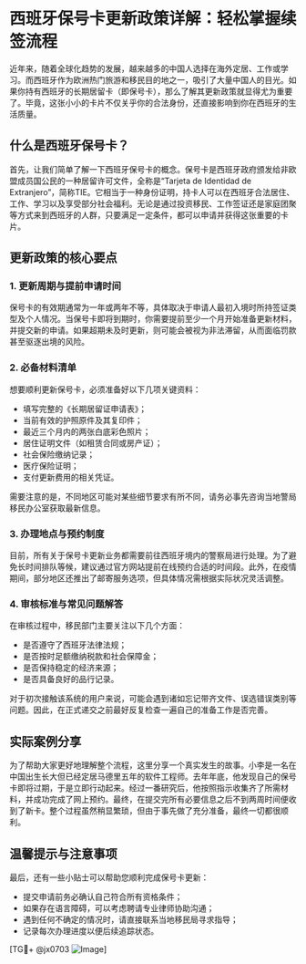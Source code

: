 # 西班牙保号卡更新政策详解：轻松掌握续签流程

近年来，随着全球化趋势的发展，越来越多的中国人选择在海外定居、工作或学习。而西班牙作为欧洲热门旅游和移民目的地之一，吸引了大量中国人的目光。如果你持有西班牙的长期居留卡（即保号卡），那么了解其更新政策就显得尤为重要了。毕竟，这张小小的卡片不仅关乎你的合法身份，还直接影响到你在西班牙的生活质量。

## 什么是西班牙保号卡？

首先，让我们简单了解一下西班牙保号卡的概念。保号卡是西班牙政府颁发给非欧盟成员国公民的一种居留许可文件，全称是“Tarjeta de Identidad de Extranjero”，简称TIE。它相当于一种身份证明，持卡人可以在西班牙合法居住、工作、学习以及享受部分社会福利。无论是通过投资移民、工作签证还是家庭团聚等方式来到西班牙的人群，只要满足一定条件，都可以申请并获得这张重要的卡片。

## 更新政策的核心要点

### 1. 更新周期与提前申请时间
保号卡的有效期通常为一年或两年不等，具体取决于申请人最初入境时所持签证类型及个人情况。当保号卡即将到期时，你需要提前至少一个月开始准备更新材料，并提交新的申请。如果超期未及时更新，则可能会被视为非法滞留，从而面临罚款甚至驱逐出境的风险。

### 2. 必备材料清单
想要顺利更新保号卡，必须准备好以下几项关键资料：
- 填写完整的《长期居留证申请表》；
- 当前有效的护照原件及其复印件；
- 最近三个月内的两张白底彩色照片；
- 居住证明文件（如租赁合同或房产证）；
- 社会保险缴纳记录；
- 医疗保险证明；
- 支付更新费用的相关凭证。

需要注意的是，不同地区可能对某些细节要求有所不同，请务必事先咨询当地警局移民办公室获取最新信息。

### 3. 办理地点与预约制度
目前，所有关于保号卡更新业务都需要前往西班牙境内的警察局进行处理。为了避免长时间排队等候，建议通过官方网站提前在线预约合适的时间段。此外，在疫情期间，部分地区还推出了邮寄服务选项，但具体情况需根据实际状况灵活调整。

### 4. 审核标准与常见问题解答
在审核过程中，移民部门主要关注以下几个方面：
- 是否遵守了西班牙法律法规；
- 是否按时足额缴纳税款和社会保障金；
- 是否保持稳定的经济来源；
- 是否具备良好的品行记录。

对于初次接触该系统的用户来说，可能会遇到诸如忘记带齐文件、误选错误类别等问题。因此，在正式递交之前最好反复检查一遍自己的准备工作是否完善。

## 实际案例分享

为了帮助大家更好地理解整个流程，这里分享一个真实发生的故事。小李是一名在中国出生长大但已经定居马德里五年的软件工程师。去年年底，他发现自己的保号卡即将过期，于是立即行动起来。经过一番研究后，他按照指示收集齐了所需材料，并成功完成了网上预约。最终，在提交完所有必要信息之后不到两周时间便收到了新卡。整个过程虽然稍显繁琐，但由于事先做了充分准备，最终一切都很顺利。

## 温馨提示与注意事项

最后，还有一些小贴士可以帮助您顺利完成保号卡更新：
- 提交申请前务必确认自己符合所有资格条件；
- 如果存在语言障碍，可以考虑聘请专业律师协助沟通；
- 遇到任何不确定的情况时，请直接联系当地移民局寻求指导；
- 记录每次办理进度以便后续追踪状态。

[TG💪+ @jx0703 ![Image](https://github.com/user-attachments/assets/dbca1d08-cadb-493c-b0ec-ad6f7a83f270)]